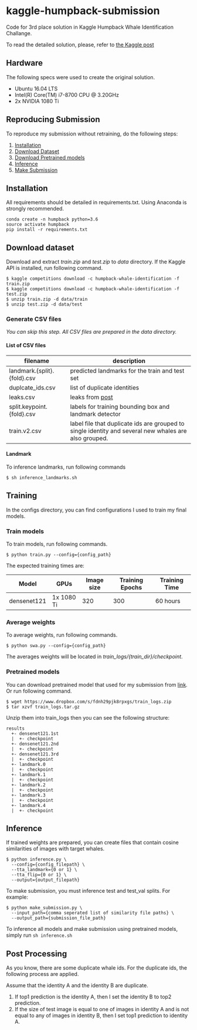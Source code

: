 # kaggle-humpback-submission
Code for 3rd place solution in Kaggle Humpback Whale Identification Challange.

To read the detailed solution, please, refer to [the Kaggle post](https://www.kaggle.com/c/humpback-whale-identification/discussion/82484)

## Hardware
The following specs were used to create the original solution.
- Ubuntu 16.04 LTS
- Intel(R) Core(TM) i7-8700 CPU @ 3.20GHz
- 2x NVIDIA 1080 Ti

## Reproducing Submission
To reproduce my submission without retraining, do the following steps:
1. [Installation](#installation)
2. [Download Dataset](#download-dataset)
3. [Download Pretrained models](#pretrained-models)
4. [Inference](#inference)
5. [Make Submission](#make-submission)

## Installation
All requirements should be detailed in requirements.txt. Using Anaconda is strongly recommended.
```
conda create -n humpback python=3.6
source activate humpback
pip install -r requirements.txt
```

## Download dataset
Download and extract *train.zip* and *test.zip* to *data* directory.
If the Kaggle API is installed, run following command.
```
$ kaggle competitions download -c humpback-whale-identification -f train.zip
$ kaggle competitions download -c humpback-whale-identification -f test.zip
$ unzip train.zip -d data/train
$ unzip test.zip -d data/test
```

### Generate CSV files
*You can skip this step. All CSV files are prepared in the data directory.*

#### List of CSV files
filename | description
------------ | -------------
landmark.{split}.{fold}.csv | predicted landmarks for the train and test set
duplcate_ids.csv | list of duplicate identities
leaks.csv | leaks from [post](https://www.kaggle.com/c/humpback-whale-identification/discussion/80086)
split.keypoint.{fold}.csv | labels for training bounding box and landmark detector
train.v2.csv | label file that duplicate ids are grouped to single identity and several new whales are also grouped. 

#### Landmark
To inference landmarks, run following commands
```
$ sh inference_landmarks.sh
```

## Training
In the configs directory, you can find configurations I used to train my final models. 

### Train models
To train models, run following commands.
```
$ python train.py --config={config_path}
```

The expected training times are:

Model | GPUs | Image size | Training Epochs | Training Time
------------ | ------------- | ------------- | ------------- | -------------
densenet121 | 1x 1080 Ti | 320 | 300 | 60 hours

### Average weights
To average weights, run following commands.
```
$ python swa.py --config={config_path}
```

The averages weights will be located in *train_logs/{train_dir}/checkpoint*.

### Pretrained models
You can download pretrained model that used for my submission from [link](https://www.dropbox.com/s/fdnh29pjk8rpxgs/train_logs.zip?dl=0). Or run following command.
```
$ wget https://www.dropbox.com/s/fdnh29pjk8rpxgs/train_logs.zip
$ tar xzvf train_logs.tar.gz
```
Unzip them into train_logs then you can see the following structure:
```
results
  +- densenet121.1st
  |  +- checkpoint
  +- densenet121.2nd
  |  +- checkpoint
  +- densenet121.3rd
  |  +- checkpoint
  +- landmark.0
  |  +- checkpoint
  +- landmark.1
  |  +- checkpoint
  +- landmark.2
  |  +- checkpoint
  +- landmark.3
  |  +- checkpoint
  +- landmark.4
  |  +- checkpoint
```

## Inference
If trained weights are prepared, you can create files that contain cosine similarities of images with target whales.
```
$ python inference.py \
  --config={config_filepath} \
  --tta_landmark={0 or 1} \
  --tta_flip={0 or 1} \
  --output={output_filepath}
```
To make submission, you must inference test and test_val splits. For example:
```
$ python make_submission.py \
  --input_path={comma seperated list of similarity file paths} \
  --output_path={submission_file_path}
```
To inference all models and make submission using pretrained models, simply run `sh inference.sh`

## Post Processing
As you know, there are some duplicate whale ids. For the duplicate ids, the following process are applied.

Assume that the identity A and the identity B are duplicate. 

1. If top1 prediction is the identity A, then I set the identity B to top2 prediction.
2. If the size of test image is equal to one of images in identity A and is not equal to any of images in identity B, then I set top1 prediction to identity A. 

